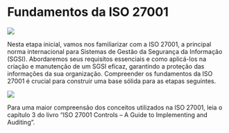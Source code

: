 # Fundamentos da ISO 27001

![](https://infnet.online/wp-content/uploads/2024/12/LD1.jpg)

Nesta etapa inicial, vamos nos familiarizar com a ISO 27001, a principal norma internacional para Sistemas de Gestão da Segurança da Informação (SGSI). Abordaremos seus requisitos essenciais e como aplicá-los na criação e manutenção de um SGSI eficaz, garantindo a proteção das informações da sua organização. Compreender os fundamentos da ISO 27001 é crucial para construir uma base sólida para as etapas seguintes.

![](https://infnet.online/wp-content/uploads/2024/11/ISO-27001-Controls-A-guide-to-implementing-and-auditing-Second-edition.jpeg)

Para uma maior compreensão dos conceitos utilizados na ISO 27001, leia o capítulo 3 do livro “ISO 27001 Controls – A Guide to Implementing and Auditing”.